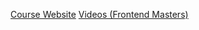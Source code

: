[Course Website](https://btholt.github.io/four-semesters-of-cs-part-two/)
[Videos (Frontend Masters)](https://frontendmasters.com/courses/computer-science-2/)